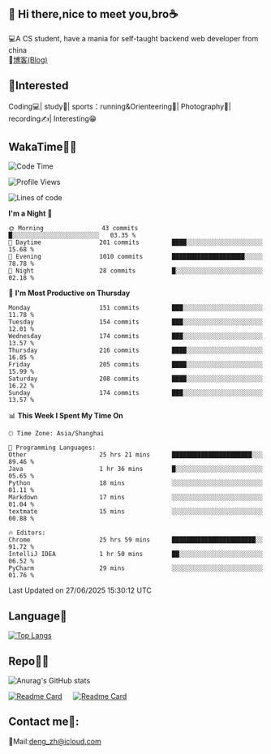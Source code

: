 👋 Hi there,nice to meet you,bro☕
---
💻A CS student, have a mania for self-taught backend web developer from china   
📌[博客(Blog)](https://github.com/HealUP/MyBlog)

 <!-- waka-box start -->
 <!-- waka-box end -->
 
🧲**Interested**
--
Coding💻| study📖| sports：running&Orienteering🏃‍| Photography📸| recording✍️| Interesting😁

WakaTime👨‍💻
---
<!--START_SECTION:waka-->
![Code Time](http://img.shields.io/badge/Code%20Time-3%2C206%20hrs%2010%20mins-blue)

![Profile Views](http://img.shields.io/badge/Profile%20Views-17-blue)

![Lines of code](https://img.shields.io/badge/From%20Hello%20World%20I%27ve%20Written-205.1%20thousand%20lines%20of%20code-blue)

**I'm a Night 🦉** 

```text
🌞 Morning                43 commits          █░░░░░░░░░░░░░░░░░░░░░░░░   03.35 % 
🌆 Daytime                201 commits         ████░░░░░░░░░░░░░░░░░░░░░   15.68 % 
🌃 Evening                1010 commits        ████████████████████░░░░░   78.78 % 
🌙 Night                  28 commits          █░░░░░░░░░░░░░░░░░░░░░░░░   02.18 % 
```
📅 **I'm Most Productive on Thursday** 

```text
Monday                   151 commits         ███░░░░░░░░░░░░░░░░░░░░░░   11.78 % 
Tuesday                  154 commits         ███░░░░░░░░░░░░░░░░░░░░░░   12.01 % 
Wednesday                174 commits         ███░░░░░░░░░░░░░░░░░░░░░░   13.57 % 
Thursday                 216 commits         ████░░░░░░░░░░░░░░░░░░░░░   16.85 % 
Friday                   205 commits         ████░░░░░░░░░░░░░░░░░░░░░   15.99 % 
Saturday                 208 commits         ████░░░░░░░░░░░░░░░░░░░░░   16.22 % 
Sunday                   174 commits         ███░░░░░░░░░░░░░░░░░░░░░░   13.57 % 
```


📊 **This Week I Spent My Time On** 

```text
🕑︎ Time Zone: Asia/Shanghai

💬 Programming Languages: 
Other                    25 hrs 21 mins      ██████████████████████░░░   89.46 % 
Java                     1 hr 36 mins        █░░░░░░░░░░░░░░░░░░░░░░░░   05.65 % 
Python                   18 mins             ░░░░░░░░░░░░░░░░░░░░░░░░░   01.11 % 
Markdown                 17 mins             ░░░░░░░░░░░░░░░░░░░░░░░░░   01.04 % 
textmate                 15 mins             ░░░░░░░░░░░░░░░░░░░░░░░░░   00.88 % 

🔥 Editors: 
Chrome                   25 hrs 59 mins      ███████████████████████░░   91.72 % 
IntelliJ IDEA            1 hr 50 mins        ██░░░░░░░░░░░░░░░░░░░░░░░   06.52 % 
PyCharm                  29 mins             ░░░░░░░░░░░░░░░░░░░░░░░░░   01.76 % 
```


 Last Updated on 27/06/2025 15:30:12 UTC
<!--END_SECTION:waka-->

Language🚀
---
[![Top Langs](https://github-readme-stats.vercel.app/api/top-langs/?username=HealUP&layout=compact&hide_border=true)](https://github.com/HealUP)

Repo🧑‍💻
---
![Anurag's GitHub stats](https://github-readme-stats.vercel.app/api?username=HealUP&count_private=true&show_icons=true&theme=gruvbox&hide_border=true) 

[![Readme Card](https://github-readme-stats.vercel.app/api/pin/?username=HealUP&repo=InternetEy&theme=transparent)](https://github.com/HealUP/InternetEy) &emsp;
[![Readme Card](https://github-readme-stats.vercel.app/api/pin/?username=HealUP&repo=CampusExperience&theme=transparent)](https://github.com/HealUP/CampusExperience)


Contact me📱:
---
📮Mail:deng_zh@icloud.com  
